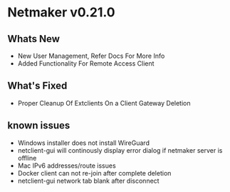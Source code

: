 
# Netmaker v0.21.0

## Whats New
- New User Management, Refer Docs For More Info
- Added Functionality For Remote Access Client
## What's Fixed
-  Proper Cleanup Of Extclients On a Client Gateway Deletion
## known issues
- Windows installer does not install WireGuard
- netclient-gui will continously display error dialog if netmaker server is offline
- Mac IPv6 addresses/route issues
- Docker client can not re-join after complete deletion
- netclient-gui network tab blank after disconnect


